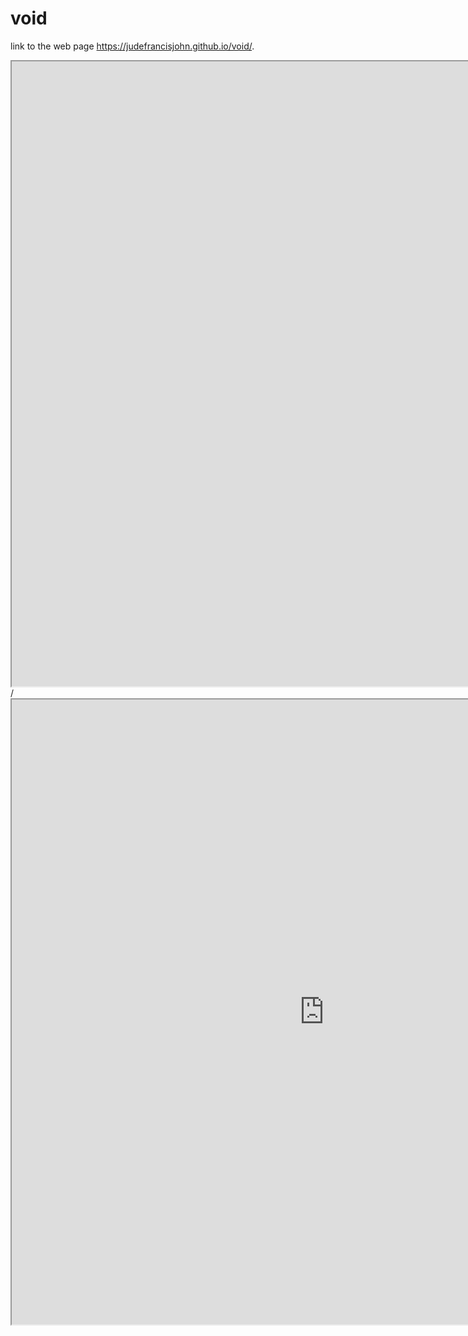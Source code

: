 # void
link to the web page  https://judefrancisjohn.github.io/void/.
<html><iframe src="https://public.tableau.com/views/ct_schooldistricts/Sheet1?:showVizHome=no&:embed=true" width="500%" height="1000"></iframe>/<html>
<iframe src="https://public.tableau.com/views/schoolssecond/Sheet2?:showVizHome=no&:embed=true"width="1000" height="1000"></iframe>
